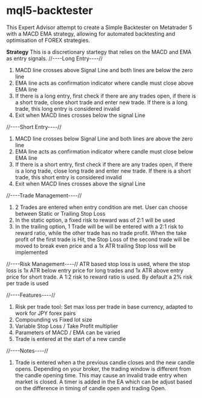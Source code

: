 # mql5-backtester
This Expert Advisor attempt to create a Simple Backtester on Metatrader 5 with a MACD EMA strategy, allowing for automated backtesting and optimisation of FOREX strategies. 

**Strategy**
This is a discretionary startegy that relies on the MACD and EMA as entry signals. 
//----Long Entry----//
1) MACD line crosses above Signal Line and both lines are below the zero line
2) EMA line acts as confirmation indicator where candle must close above EMA line
3) If there is a long entry, first check if there are any trades open, if there is a short trade, close short trade and enter new trade. If there is a long trade, this long entry is considered invalid
4) Exit when MACD lines crosses below the signal Line 

//----Short Entry----//
1) MACD line crosses below Signal Line and both lines are above the zero line
2) EMA line acts as confirmation indicator where candle must close below EMA line
3) If there is a short entry, first check if there are any trades open, if there is a long trade, close long trade and enter new trade. If there is a short trade, this short entry is considered invalid
4) Exit when MACD lines crosses above the signal Line 

//----Trade Management----//
1) 2 Trades are entered when entry condition are met. User can choose between Static or Trailing Stop Loss
2) In the static option, a fixed risk to reward was of 2:1 will be used
3) In the trailing option, 1 Trade will be will be entered with a 2:1 risk to reward ratio, while the other trade has no trade profit. When the take profit of the first trade is Hit, the Stop Loss of the second trade will be moved to break even price and a 1x ATR trailing Stop loss will be implemented 

//----Risk Management----//
ATR based stop loss is used, where the stop loss is 1x ATR below entry price for long trades and 1x ATR above entry price for short trade. A 1:2 risk to reward ratio is used. By default a 2% risk per trade is used 

//----Features----//
1) Risk per trade tool: Set max loss per trade in base currency, adapted to work for JPY forex pairs
2) Compounding vs Fixed lot size
3) Variable Stop Loss / Take Profit multiplier
4) Parameters of MACD / EMA can be varied
5) Trade is entered at the start of a new candle

//----Notes----//
1) Trade is entered when a the previous candle closes and the new candle opens. Depending on your broker, the trading window is different from the candle opening time. This may cause an invalid trade entry when market is closed. A timer is added in the EA which can be adjust based on the difference in timing of candle open and trading Open.
